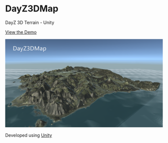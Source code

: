 # DayZ3DMap
DayZ 3D Terrain - Unity

<a href="https://dayzmap3d.000webhostapp.com/" target="_blank">View the Demo</a>

![DayZ3DMap](https://github.com/DayZServerApp/DayZ3DMap/blob/master/DayZ3DMap.png)

Developed using <a href="https://unity3d.com/" target="_blank">Unity</a>


